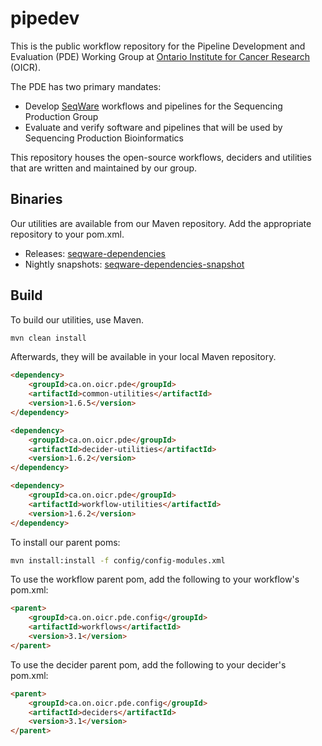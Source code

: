 pipedev
=======
This is the public workflow repository for the Pipeline Development and Evaluation (PDE) Working Group at [Ontario Institute for Cancer Research](http://www.oicr.on.ca) (OICR).

The PDE has two primary mandates:

* Develop [SeqWare](http://seqware.io) workflows and pipelines for the Sequencing Production Group
* Evaluate and verify software and pipelines that will be used by Sequencing Production Bioinformatics

This repository houses the open-source workflows, deciders and utilities that are written and maintained by our group.

Binaries
--------

Our utilities are available from our Maven repository. Add the appropriate repository to your pom.xml.

* Releases: [seqware-dependencies](http://seqwaremaven.oicr.on.ca/artifactory/simple/seqware-dependencies)
* Nightly snapshots: [seqware-dependencies-snapshot](https://seqwaremaven.oicr.on.ca/artifactory/simple/seqware-dependencies-snapshot)


Build
-------
To build our utilities, use Maven.

```bash
mvn clean install
```
Afterwards, they will be available in your local Maven repository.

```html
<dependency>
    <groupId>ca.on.oicr.pde</groupId>
    <artifactId>common-utilities</artifactId>
    <version>1.6.5</version>
</dependency>

<dependency>
    <groupId>ca.on.oicr.pde</groupId>
    <artifactId>decider-utilities</artifactId>
    <version>1.6.2</version>
</dependency>

<dependency>
    <groupId>ca.on.oicr.pde</groupId>
    <artifactId>workflow-utilities</artifactId>
    <version>1.6.2</version>
</dependency>
```

To install our parent poms:

```bash
mvn install:install -f config/config-modules.xml
```
To use the workflow parent pom, add the following to your workflow's pom.xml:

```html
<parent>
    <groupId>ca.on.oicr.pde.config</groupId>
    <artifactId>workflows</artifactId>
    <version>3.1</version>
</parent>
```

To use the decider parent pom, add the following to your decider's pom.xml:

```html
<parent>
    <groupId>ca.on.oicr.pde.config</groupId>
    <artifactId>deciders</artifactId>
    <version>3.1</version>
</parent>
```
